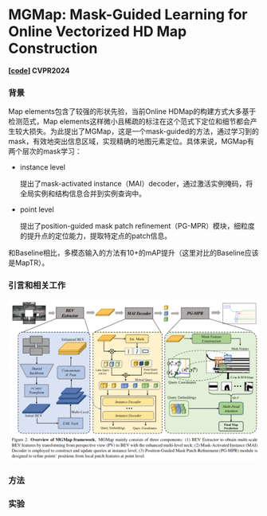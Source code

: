 # MGMap: Mask-Guided Learning for Online Vectorized HD Map Construction 

**[[code](https://github.com/xiaolul2/MGMap)] CVPR2024**

### 背景

Map elements包含了较强的形状先验，当前Online HDMap的构建方式大多基于检测范式，Map elements这样微小且稀疏的标注在这个范式下定位和细节都会产生较大损失。为此提出了MGMap，这是一个mask-guided的方法，通过学习到的mask，有效地突出信息区域，实现精确的地图元素定位。具体来说，MGMap有两个层次的mask学习：

* instance level

  提出了mask-activated instance（MAI）decoder，通过激活实例掩码，将全局实例和结构信息合并到实例查询中。

* point level

  提出了position-guided mask patch refinement（PG-MPR）模块，细粒度的提升点的定位能力，提取特定点的patch信息。

和Baseline相比，多模态输入的方法有10+的mAP提升（这里对比的Baseline应该是MapTR）。

### 引言和相关工作

<img src="MGMap.assets/image-20240911161905980.png" alt="image-20240911161905980" style="zoom:50%;" />

### 方法

### 实验

